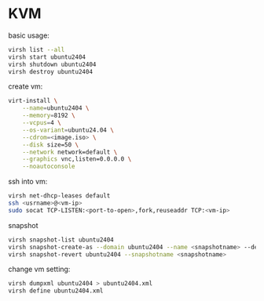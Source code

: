 # KVM

basic usage:
```bash
virsh list --all
virsh start ubuntu2404
virsh shutdown ubuntu2404
virsh destroy ubuntu2404
```

create vm:
```bash
virt-install \
    --name=ubuntu2404 \
    --memory=8192 \
    --vcpus=4 \
    --os-variant=ubuntu24.04 \
    --cdrom=<image.iso> \
    --disk size=50 \
    --network network=default \
    --graphics vnc,listen=0.0.0.0 \
    --noautoconsole
```

ssh into vm:
```bash
virsh net-dhcp-leases default
ssh <usrname>@<vm-ip>
sudo socat TCP-LISTEN:<port-to-open>,fork,reuseaddr TCP:<vm-ip>

```

snapshot
```bash
virsh snapshot-list ubuntu2404
virsh snapshot-create-as --domain ubuntu2404 --name <snapshotname> --description <comment> --atomic
virsh snapshot-revert ubuntu2404 --snapshotname <snapshotname>
```

change vm setting:
```bash
virsh dumpxml ubuntu2404 > ubuntu2404.xml
virsh define ubuntu2404.xml
```
